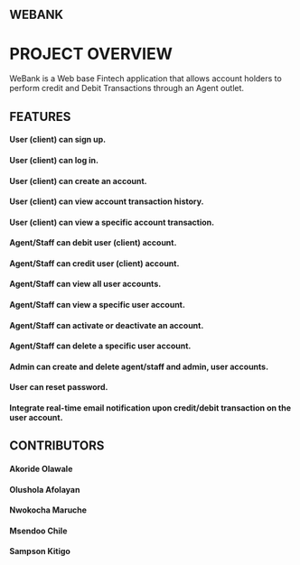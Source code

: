 ## WEBANK 

# PROJECT OVERVIEW

WeBank is a Web base Fintech application that allows account holders to perform credit and Debit Transactions through an Agent outlet.

## FEATURES

#### User (client) can sign up.
#### User (client) can log in.
#### User (client) can create an account.
#### User (client) can view account transaction history.
#### User (client) can view a specific account transaction.
#### Agent/Staff can debit user (client) account.
#### Agent/Staff can credit user (client) account.
#### Agent/Staff can view all user accounts.
#### Agent/Staff can view a specific user account.
#### Agent/Staff can activate or deactivate an account.
#### Agent/Staff can delete a specific user account.
#### Admin can create and delete agent/staff and admin, user accounts.
#### User can reset password.
#### Integrate real-time email notification upon credit/debit transaction on the user account.



## CONTRIBUTORS
#### Akoride Olawale 
#### Olushola Afolayan
#### Nwokocha Maruche
#### Msendoo Chile
#### Sampson Kitigo
